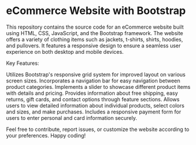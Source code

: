 # eCommerce Website with Bootstrap

This repository contains the source code for an eCommerce website built using HTML, CSS, JavaScript, and the Bootstrap framework. The website offers a variety of clothing items such as jackets, t-shirts, shirts, hoodies, and pullovers. It features a responsive design to ensure a seamless user experience on both desktop and mobile devices.

Key Features:

Utilizes Bootstrap's responsive grid system for improved layout on various screen sizes.
Incorporates a navigation bar for easy navigation between product categories.
Implements a slider to showcase different product items with details and pricing.
Provides information about free shipping, easy returns, gift cards, and contact options through feature sections.
Allows users to view detailed information about individual products, select colors and sizes, and make purchases.
Includes a responsive payment form for users to enter personal and card information securely.

Feel free to contribute, report issues, or customize the website according to your preferences. Happy coding!
